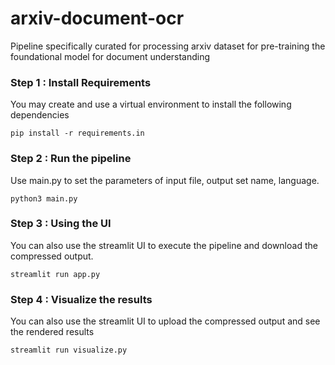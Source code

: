 # arxiv-document-ocr
Pipeline specifically curated for processing arxiv dataset for pre-training the foundational model for document understanding

### Step 1 : Install Requirements
You may create and use a virtual environment to install the following dependencies
```
pip install -r requirements.in
```

### Step 2 : Run the pipeline
Use main.py to set the parameters of input file, output set name, language.
```
python3 main.py
```

### Step 3 : Using the UI
You can also use the streamlit UI to execute the pipeline and download the compressed output. 
```
streamlit run app.py
```

### Step 4 : Visualize the results
You can also use the streamlit UI to upload the compressed output and see the rendered results
```
streamlit run visualize.py
```
